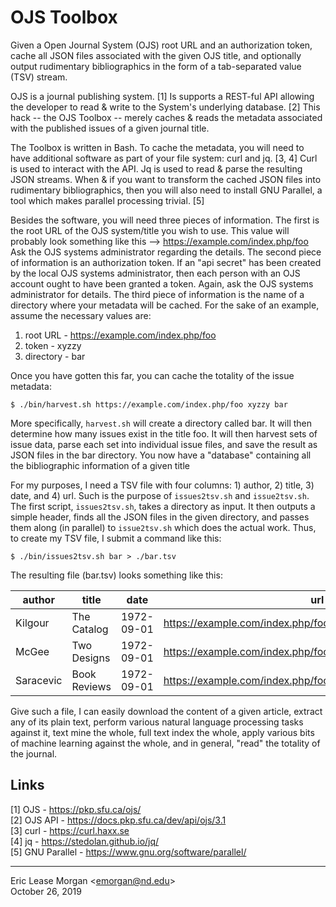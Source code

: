 

# OJS Toolbox

Given a Open Journal System (OJS) root URL and an authorization token, cache all JSON files associated with the given OJS title, and optionally output rudimentary bibliographics in the form of a tab-separated value (TSV) stream.

OJS is a journal publishing system. [1] Is supports a REST-ful API allowing the developer to read &amp; write to the System's underlying database. [2] This hack -- the OJS Toolbox -- merely caches &amp; reads the metadata associated with the published issues of a given journal title.

The Toolbox is written in Bash. To cache the metadata, you will need to have additional software as part of your file system: curl and jq. [3, 4] Curl is used to interact with the API. Jq is used to read &amp; parse the resulting JSON streams. When &amp; if you want to transform the cached JSON files into rudimentary bibliographics, then you will also need to install GNU Parallel, a tool which makes parallel processing trivial. [5]

Besides the software, you will need three pieces of information. The first is the root URL of the OJS system/title you wish to use. This value will probably look something like this --&gt; https://example.com/index.php/foo  Ask the OJS systems administrator regarding the details. The second piece of information is an authorization token. If an "api secret" has been created by the local OJS systems administrator, then each person with an OJS account ought to have been granted a token. Again, ask the OJS systems administrator for details. The third piece of information is the name of a directory where your metadata will be cached. For the sake of an example, assume the necessary values are:

   1. root URL - https://example.com/index.php/foo
   2. token - xyzzy
   3. directory - bar

Once you have gotten this far, you can cache the totality of the issue metadata:

    $ ./bin/harvest.sh https://example.com/index.php/foo xyzzy bar
   
More specifically, `harvest.sh` will create a directory called bar. It will then determine how many issues exist in the title foo. It will then harvest sets of issue data, parse each set into individual issue files, and save the result as JSON files in the bar directory. You now have a "database" containing all the bibliographic information of a given title

For my purposes, I need a TSV file with four columns: 1) author, 2) title, 3) date, and 4) url. Such is the purpose of `issues2tsv.sh` and `issue2tsv.sh`. The first script, `issues2tsv.sh`, takes a directory as input. It then outputs a simple header, finds all the JSON files in the given directory, and passes them along (in parallel) to `issue2tsv.sh` which does the actual work. Thus, to create my TSV file, I submit a command like this:

    $ ./bin/issues2tsv.sh bar > ./bar.tsv
    
The resulting file (bar.tsv) looks something like this:

| author    | title        | date       | url                                                          |
|-----------|--------------|------------|--------------------------------------------------------------|
| Kilgour   | The Catalog  | 1972-09-01 | https://example.com/index.php/foo/article/download/5738/5119 |
| McGee     | Two Designs  | 1972-09-01 | https://example.com/index.php/foo/article/download/5739/5120 |
| Saracevic | Book Reviews | 1972-09-01 | https://example.com/index.php/foo/article/download/5740/5121 |

Give such a file, I can easily download the content of a given article, extract any of its plain text, perform various natural language processing tasks against it, text mine the whole, full text index the whole, apply various bits of machine learning against the whole, and in general, "read" the totality of the journal.


## Links

[1] OJS - https://pkp.sfu.ca/ojs/  
[2] OJS API - https://docs.pkp.sfu.ca/dev/api/ojs/3.1  
[3] curl - https://curl.haxx.se  
[4] jq - https://stedolan.github.io/jq/  
[5] GNU Parallel - https://www.gnu.org/software/parallel/


--- 
Eric Lease Morgan &lt;emorgan@nd.edu&gt;  
October 26, 2019
